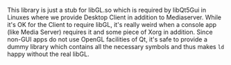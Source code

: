This library is just a stub for libGL.so which is required by libQt5Gui in Linuxes where we provide
Desktop Client in addition to Mediaserver. While it's OK for the Client to require libGL, it's
really weird when a console app (like Media Server) requires it and some piece of Xorg in addition.
Since non-GUI apps do not use OpenGL facilities of Qt, it's safe to provide a dummy library which
contains all the necessary symbols and thus makes `ld` happy without the real libGL.
